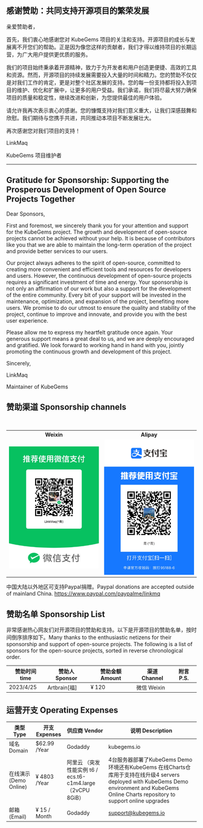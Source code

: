 ## 感谢赞助：共同支持开源项目的繁荣发展

亲爱赞助者，

首先，我们衷心地感谢您对 KubeGems 项目的关注和支持。开源项目的成长与发展离不开您们的帮助。正是因为像您这样的贡献者，我们才得以维持项目的长期运营，为广大用户提供更优质的服务。

我们的项目始终秉承着开源精神，致力于为开发者和用户创造更便捷、高效的工具和资源。然而，开源项目的持续发展需要投入大量的时间和精力。您的赞助不仅仅是对我们工作的肯定，更是对整个社区发展的支持。您的每一份支持都将投入到项目的维护、优化和扩展中，让更多的用户受益。我们承诺，我们将尽最大努力确保项目的质量和稳定性，继续改进和创新，为您提供最佳的用户体验。

请允许我再次表示衷心的感谢。您的慷慨支持对我们意义重大，让我们深感鼓舞和欣慰。我们期待与您携手共进，共同推动本项目不断发展壮大。

再次感谢您对我们项目的支持！

LinkMaq

KubeGems 项目维护者

---

##  Gratitude for Sponsorship: Supporting the Prosperous Development of Open Source Projects Together

Dear Sponsors,

First and foremost, we sincerely thank you for your attention and support for the KubeGems project. The growth and development of open-source projects cannot be achieved without your help. It is because of contributors like you that we are able to maintain the long-term operation of the project and provide better services to our users.

Our project always adheres to the spirit of open-source, committed to creating more convenient and efficient tools and resources for developers and users. However, the continuous development of open-source projects requires a significant investment of time and energy. Your sponsorship is not only an affirmation of our work but also a support for the development of the entire community. Every bit of your support will be invested in the maintenance, optimization, and expansion of the project, benefiting more users. We promise to do our utmost to ensure the quality and stability of the project, continue to improve and innovate, and provide you with the best user experience.

Please allow me to express my heartfelt gratitude once again. Your generous support means a great deal to us, and we are deeply encouraged and gratified. We look forward to working hand in hand with you, jointly promoting the continuous growth and development of this project.

Sincerely,

LinkMaq

Maintainer of KubeGems

## 赞助渠道 Sponsorship channels

<br/>
<table>
    <tr>
      <td width="50%" align="center"><b>Weixin</b></td>
      <td width="50%" align="center"><b>Alipay</b></td>
    </tr>
    <tr>
        <td width="50%" align="center"><img src="https://github.com/kubegems/.github/blob/master/static/image/weixin.jpg?raw=true"></td>
        <td width="50%" align="center"><img src="https://github.com/kubegems/.github/blob/master/static/image/alipay.jpg?raw=true"></td>
    </tr>
</table>

中国大陆以外地区可支持Paypal捐赠。Paypal donations are accepted outside of mainland China.
https://www.paypal.com/paypalme/linkmq

## 赞助名单 Sponsorship List

非常感谢热心网友们对开源项目的赞助和支持。以下是开源项目的赞助名单，按时间倒序排序如下。Many thanks to the enthusiastic netizens for their sponsorship and support of open-source projects. The following is a list of sponsors for the open-source projects, sorted in reverse chronological order.

|赞助时间 time |赞助人 Sponsor| 赞助金额 Amount|渠道 Channel |附言 P.S.|
| --- | --- | --- | --- | --- |
|2023/4/25 | Artbrain[福] |  ¥ 120 | 微信 Weixin | |


## 运营开支 Operating Expenses

| 类型 Type | 开支 Expenses | 供应商 Vendor | 说明 Description |
| --- | --- | --- | --- |
|域名 Domain| $62.99 /Year | Godaddy | kubegems.io |
|在线演示(Demo Online)| ¥ 4803 /Year | 阿里云 （突发性能实例 t6 / ecs.t6-c1m4.large（2vCPU 8GiB） | 4台服务器部署了KubeGems Demo环境还有KubeGems 在线Charts仓库用于支持在线升级4 servers deployed with KubeGems Demo environment and KubeGems Online Charts repository to support online upgrades |
|邮箱 (Email)| ¥ 15 / Month | Godaddy | support@kubegems.io |